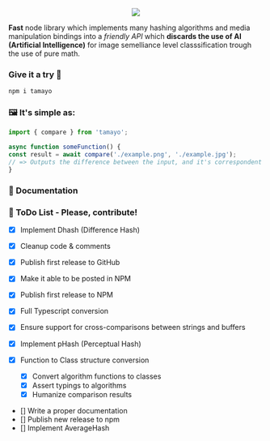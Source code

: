 
<p align="center">
<img src="https://i.imgur.com/9jz7C6W.png"></img>
</p>

**Fast** node library which implements many hashing algorithms and media manipulation bindings into a *friendly API* which **discards the use of AI (Artificial Intelligence)** for image semelliance level classsification trough the use of pure math.

### Give it a try 🌸

```bash
npm i tamayo
```

### 🖼️ It's simple as:

```ts
import { compare } from 'tamayo';

async function someFunction() {
const result = await compare('./example.png', './example.jpg');
// => Outputs the difference between the input, and it's correspondent hashes.
}
```

### 📖 Documentation

  

### 📝 ToDo List - Please, contribute!

- [x] Implement Dhash (Difference Hash)

- [x] Cleanup code & comments

- [x] Publish first release to GitHub

- [x] Make it able to be posted in NPM

- [x] Publish first release to NPM

- [x] Full Typescript conversion

- [x] Ensure support for cross-comparisons between strings and buffers

- [x] Implement pHash (Perceptual Hash)

- [x] Function to Class structure conversion
    - [x] Convert algorithm functions to classes
    - [x] Assert typings to algorithms 
    - [x] Humanize comparison results

- [] Write a proper documentation
- [] Publish new release to npm
- [] Implement AverageHash